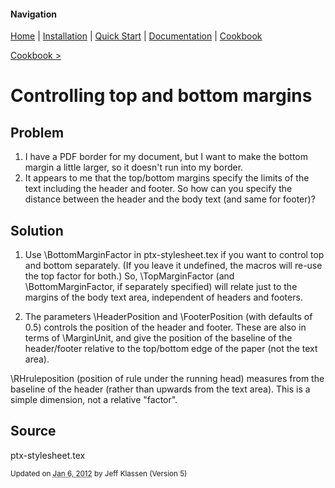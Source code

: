 #### Navigation

[Home](../../home/README.md)  | [Installation](../../installation/README.md) | [Quick Start](../../quick-start/README.md) | [Documentation](../../documentation/README.md) | [Cookbook ](../README.md)

[Cookbook >](../README.md)


# <span class="entry-title">Controlling top and bottom margins</span>


## <a name="TOC-Problem">Problem</a>

<a name="TOC-Problem">

1.  I have a PDF border for my document, but I want to make the bottom margin a little larger, so it doesn't run into my border.
2.  It appears to me that the top/bottom margins specify the limits of the text including the header and footer. So how can you specify the distance between the header and the body text (and same for footer)?

</a>

## <a name="TOC-Problem"></a><a name="TOC-Solution">Solution</a>

<a name="TOC-Solution">

1.  Use \BottomMarginFactor in ptx-stylesheet.tex if you want to control top and bottom separately. (If you leave it undefined, the macros will re-use the top factor for both.) So, \TopMarginFactor (and \BottomMarginFactor, if separately specified) will relate just to the margins of the body text area, independent of headers and footers.

2.  The parameters \HeaderPosition and \FooterPosition (with defaults of 0.5) controls the position of the header and footer. These are also in terms of \MarginUnit, and give the position of the baseline of the header/footer relative to the top/bottom edge of the paper (not the text area).

\RHruleposition (position of rule under the running head) measures from the baseline of the header (rather than upwards from the text area). This is a simple dimension, not a relative "factor".
</a>

## <a name="TOC-Solution"></a><a name="TOC-Source">Source</a>


ptx-stylesheet.tex


<small>Updated on <abbr class="updated" title="2012-01-06T15:23:58.980Z">Jan 6, 2012</abbr> by <span class="author"><span class="vcard">Jeff Klassen</span> </span>(Version <span class="sites:revision">5</span>)</small>
